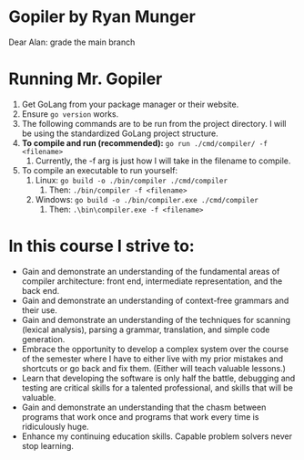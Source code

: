 # Gopiler by Ryan Munger

Dear Alan: grade the main branch


# Running Mr. Gopiler
1. Get GoLang from your package manager or their website.
1. Ensure `go version` works.
1. The following commands are to be run from the project directory. I will be using the standardized GoLang project structure. 
1. **To compile and run (recommended):** `go run ./cmd/compiler/ -f <filename>` 
    1. Currently, the -f arg is just how I will take in the filename to compile.
1. To compile an executable to run yourself:
    1. Linux: `go build -o ./bin/compiler ./cmd/compiler`
        1. Then: `./bin/compiler -f <filename>`
    1. Windows: `go build -o ./bin/compiler.exe ./cmd/compiler`
        1. Then: `.\bin\compiler.exe -f <filename>`

# In this course I strive to:
* Gain and demonstrate an understanding of the fundamental areas of compiler
architecture: front end, intermediate representation, and the back end.
* Gain and demonstrate an understanding of context-free grammars and their use.
* Gain and demonstrate an understanding of the techniques for scanning (lexical
analysis), parsing a grammar, translation, and simple code generation.
* Embrace the opportunity to develop a complex system over the course of the
semester where I have to either live with my prior mistakes and shortcuts or go
back and fix them. (Either will teach valuable lessons.) 
* Learn that developing the software is only half the battle, debugging and testing are
critical skills for a talented professional, and skills that will be valuable. 
* Gain and demonstrate an understanding that the chasm between programs that
work once and programs that work every time is ridiculously huge.
* Enhance my continuing education skills. Capable problem solvers never stop
learning. 
